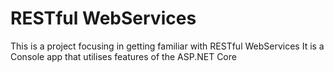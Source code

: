 # RESTful WebServices

This is a project focusing in getting familiar with RESTful WebServices
It is a Console app that utilises features of the ASP.NET Core